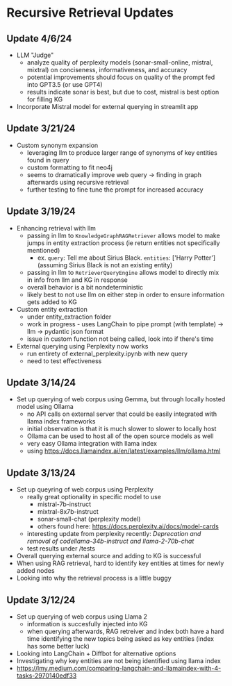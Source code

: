 # Recursive Retrieval Updates
## Update 4/6/24
- LLM "Judge"
  - analyze quality of perplexity models (sonar-small-online, mistral, mixtral) on conciseness, informativeness, and accuracy
  - potential improvements should focus on quality of the prompt fed into GPT3.5 (or use GPT4)
  - results indicate sonar is best, but due to cost, mistral is best option for filling KG
- Incorporate Mistral model for external querying in streamlit app

## Update 3/21/24
- Custom synonym expansion
  - leveraging llm to produce larger range of synonyms of key entities found in query
  - custom formatting to fit neo4j
  - seems to dramatically improve web query &rarr; finding in graph afterwards using recursive retrieval
  - further testing to fine tune the prompt for increased accuracy

## Update 3/19/24
- Enhancing retrieval with llm
  - passing in llm to `KnowledgeGraphRAGRetriever` allows model to make jumps in entity extraction process (ie return entities not specifically mentioned)
    - ex. `query`: Tell me about Sirius Black. `entities`: ['Harry Potter'] (assuming Sirius Black is not an existing entity)
  - passing in llm to `RetrieverQueryEngine` allows model to directly mix in info from llm and KG in response
  - overall behavior is a bit nondeterministic
  - likely best to not use llm on either step in order to ensure information gets added to KG
- Custom entity extraction
  - under entity_extraction folder
  - work in progress - uses LangChain to pipe prompt (with template) &rarr; llm &rarr; pydantic json format
  - issue in custom function not being called, look into if there's time
- External querying using Perplexity now works
  - run entirety of external_perplexity.ipynb with new query
  - need to test effectiveness

## Update 3/14/24
- Set up querying of web corpus using Gemma, but through locally hosted model using Ollama
  - no API calls on external server that could be easily integrated with llama index frameworks
  - initial observation is that it is much slower to slower to locally host
  - Ollama can be used to host all of the open source models as well
  - very easy Ollama integration with llama index 
  - using https://docs.llamaindex.ai/en/latest/examples/llm/ollama.html

## Update 3/13/24
- Set up queyring of web corpus using Perplexity
  - really great optionality in specific model to use
    - mistral-7b-instruct
    - mixtral-8x7b-instruct
    - sonar-small-chat (perplexity model)
    - others found here: https://docs.perplexity.ai/docs/model-cards
  - interesting update from perplexity recently: *Deprecation and removal of codellama-34b-instruct and llama-2-70b-chat*
  - test results under /tests
- Overall querying external source and adding to KG is successful
- When using RAG retrieval, hard to identify key entities at times for newly added nodes
- Looking into why the retrieval process is a little buggy

## Update 3/12/24
- Set up querying of web corpus using Llama 2
  - information is succesfully injected into KG
  - when querying afterwards, RAG retreiver and index both have a hard time identifying the new topics being asked as key entities (index has some better luck)
- Looking into LangChain + Diffbot for alternative options
- Investigating why key entities are not being identified using llama index
- https://lmy.medium.com/comparing-langchain-and-llamaindex-with-4-tasks-2970140edf33